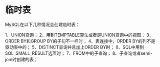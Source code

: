 # 临时表

MySQL在以下几种情况会创建临时表：

1、UNION查询；
2、用到TEMPTABLE算法或者是UNION查询中的视图；
3、ORDER BY和GROUP BY的子句不一样时；
4、表连接中，ORDER BY的列不是驱动表中的；
5、DISTINCT查询并且加上ORDER BY时；
6、SQL中用到SQL_SMALL_RESULT选项时；
7、FROM中的子查询；
8、子查询或者semi-join时创建的表；